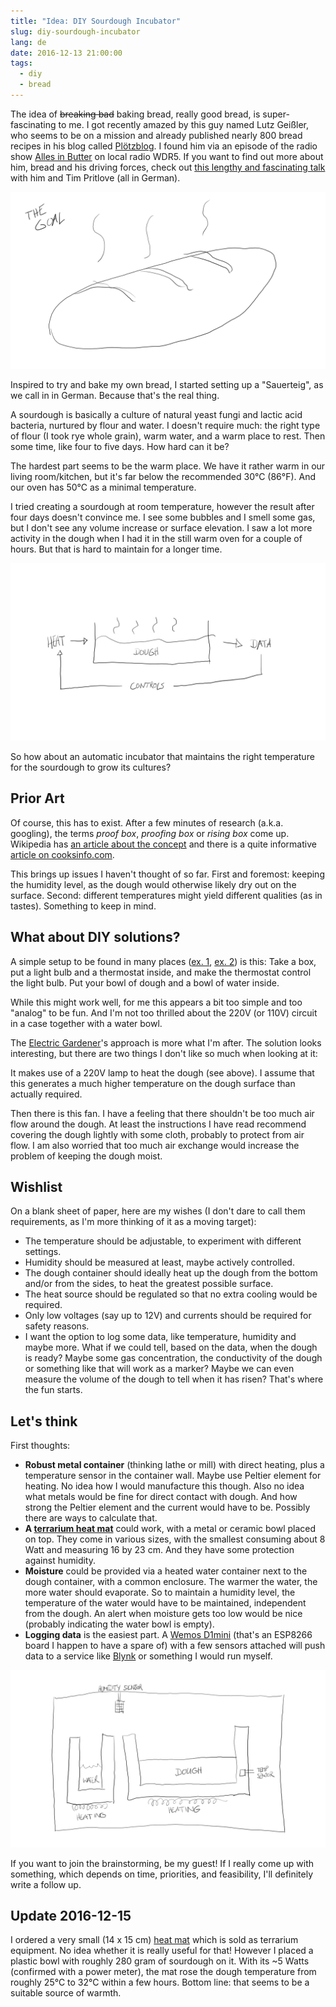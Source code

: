 ```yaml
---
title: "Idea: DIY Sourdough Incubator"
slug: diy-sourdough-incubator
lang: de
date: 2016-12-13 21:00:00
tags:
  - diy
  - bread
---
```


The idea of ~~breaking bad~~ baking bread, really good bread, is super-fascinating to me. I got recently amazed by this guy named Lutz Geißler, who seems to be on a mission and already published nearly 800 bread recipes in his blog called [Plötzblog](https://www.ploetzblog.de/). I found him via an episode of the radio show [Alles in Butter](http://www1.wdr.de/mediathek/audio/wdr5/wdr5-alles-in-butter/index.html) on local radio WDR5. If you want to find out more about him, bread and his driving forces, check out [this lengthy and fascinating talk](https://cre.fm/cre213-brot) with him and Tim Pritlove (all in German).

![The Goal](the-goal.png)

Inspired to try and bake my own bread, I started setting up a "Sauerteig", as we call in in German. Because that's the real thing.

A sourdough is basically a culture of natural yeast fungi and lactic acid bacteria, nurtured by flour and water. I doesn't require much: the right type of flour (I took rye whole grain), warm water, and a warm place to rest. Then some time, like four to five days. How hard can it be?

The hardest part seems to be the warm place. We have it rather warm in our living room/kitchen, but it's far below the recommended 30°C (86°F). And our oven has 50°C as a minimal temperature.

I tried creating a sourdough at room temperature, however the result after four days doesn't convince me. I see some bubbles and I smell some gas, but I don't see any volume increase or surface elevation. I saw a lot more activity in the dough when I had it in the still warm oven for a couple of hours. But that is hard to maintain for a longer time.

![The Solution](sketch-dough-incubator.png)

So how about an automatic incubator that maintains the right temperature for the sourdough to grow its cultures?

## Prior Art

Of course, this has to exist. After a few minutes of research (a.k.a. googling), the terms *proof box*, *proofing box* or *rising box* come up. Wikipedia has [an article about the concept](https://en.wikipedia.org/wiki/Proofing_(baking_technique)) and there is a quite informative [article on cooksinfo.com](http://www.cooksinfo.com/proof-box).

This brings up issues I haven't thought of so far. First and foremost: keeping the humidity level, as the dough would otherwise likely dry out on the surface. Second: different temperatures might yield different qualities (as in tastes). Something to keep in mind.

## What about DIY solutions?

A simple setup to be found in many places ([ex. 1](http://www.thefreshloaf.com/node/40377/homemade-proofing-box), [ex. 2](https://www.youtube.com/watch?v=Aaj8RupcADw)) is this: Take a box, put a light bulb and a thermostat inside, and make the thermostat control the light bulb. Put your bowl of dough and a bowl of water inside.

While this might work well, for me this appears a bit too simple and too "analog" to be fun. And I'm not too thrilled about the 220V (or 110V) circuit in a case together with a water bowl.

The [Electric Gardener](http://electricgardener.net/build-arduino-based-sourdough-incubator)'s approach is more what I'm after. The solution looks interesting, but there are two things I don't like so much when looking at it:

It makes use of a 220V lamp to heat the dough (see above). I assume that this generates a much higher temperature on the dough surface than actually required.

Then there is this fan. I have a feeling that there shouldn't be too much air flow around the dough. At least the instructions I have read recommend covering the dough lightly with some cloth, probably to protect from air flow. I am also worried that too much air exchange would increase the problem of keeping the dough moist.

## Wishlist

On a blank sheet of paper, here are my wishes (I don't dare to call them requirements, as I'm more thinking of it as a moving target):

- The temperature should be adjustable, to experiment with different settings.
- Humidity should be measured at least, maybe actively controlled.
- The dough container should ideally heat up the dough from the bottom and/or from the sides, to heat the greatest possible surface.
- The heat source should be regulated so that no extra cooling would be required.
- Only low voltages (say up to 12V) and currents should be required for safety reasons.
- I want the option to log some data, like temperature, humidity and maybe more. What if we could tell, based on the data, when the dough is ready? Maybe some gas concentration, the conductivity of the dough or something like that will work as a marker? Maybe we can even measure the volume of the dough to tell when it has risen? That's where the fun starts.

## Let's think

First thoughts:

- **Robust metal container** (thinking lathe or mill) with direct heating, plus a temperature sensor in the container wall. Maybe use Peltier element for heating. No idea how I would manufacture this though. Also no idea what metals would be fine for direct contact with dough. And how strong the Peltier element and the current would have to be. Possibly there are ways to calculate that.
- **A [terrarium heat mat](https://www.amazon.com/s/?url=search-alias%3Daps&field-keywords=terrarium+heat+mat)** could work, with a metal or ceramic bowl placed on top. They come in various sizes, with the smallest consuming about 8 Watt and measuring 16 by 23 cm. And they have some protection against humidity.
- **Moisture** could be provided via a heated water container next to the dough container, with a common enclosure. The warmer the water, the more water should evaporate. So to maintain a humidity level, the temperature of the water would have to be maintained, independent from the dough. An alert when moisture gets too low would be nice (probably indicating the water bowl is empty).
- **Logging data** is the easiest part. A [Wemos D1mini](https://www.wemos.cc/product/d1-mini.html) (that's an ESP8266 board I happen to have a spare of) with a few sensors attached will push data to a service like [Blynk](http://www.blynk.cc/) or something I would run myself.

![The Solution](sketch-dough-incubator-refined.png)

If you want to join the brainstorming, be my guest! If I really come up with something, which depends on time, priorities, and feasibility, I'll definitely write a follow up.

## Update 2016-12-15

I ordered a very small (14 x 15 cm) [heat mat](https://www.amazon.de/dp/B00CWSNRUI/) which is sold as terrarium equipment. No idea whether it is really useful for that! However I placed a plastic bowl with roughly 280 gram of sourdough on it. With its ~5 Watts (confirmed with a power meter), the mat rose the dough temperature from roughly 25°C to 32°C within a few hours. Bottom line: that seems to be a suitable source of warmth.
